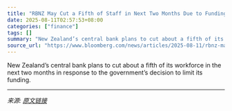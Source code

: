 ```yaml
---
title: "RBNZ May Cut a Fifth of Staff in Next Two Months Due to Funding"
date: 2025-08-11T02:57:53+08:00
categories: ["finance"]
tags: []
summary: "New Zealand’s central bank plans to cut about a fifth of its workforce in the next two months in response to the government’s decision to limit its funding."
source_url: "https://www.bloomberg.com/news/articles/2025-08-11/rbnz-may-cut-a-fifth-of-staff-in-next-two-months-due-to-funding"
---
```


New Zealand’s central bank plans to cut about a fifth of its workforce in the next two months in response to the government’s decision to limit its funding.

---

*来源: [原文链接](https://www.bloomberg.com/news/articles/2025-08-11/rbnz-may-cut-a-fifth-of-staff-in-next-two-months-due-to-funding)*
